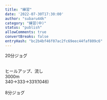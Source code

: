 ```yaml
---
title: "練習"
date: '2022-07-30T17:30:00'
author: "subaru44k"
category: "練習(中)"
status: "publish"
allowComments: true
convertBreaks: false
entryHash: "bc2b4bf46f07ac2fc69eec44faf809c6"
---
```

20分ジョグ<div><br></div><div>ヒールアップ、流し</div><div>3000m</div><div>340→333→331(1046)</div><div><br></div><div>8分ジョグ</div>
